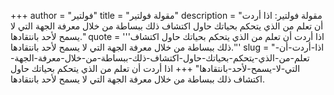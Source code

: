 +++
author = "فولتير"
title = "مقولة فولتير"
description = "مقولة فولتير: اذا أردت أن تعلم من الذي يتحكم بحياتك حاول اكتشاف ذلك ببساطة من خلال معرفة الجهة التي لا يسمح لأحد بانتقادها."
quote = '''اذا أردت أن تعلم من الذي يتحكم بحياتك حاول اكتشاف ذلك ببساطة من خلال معرفة الجهة التي لا يسمح لأحد بانتقادها.''' 
slug = "اذا-أردت-أن-تعلم-من-الذي-يتحكم-بحياتك-حاول-اكتشاف-ذلك-ببساطة-من-خلال-معرفة-الجهة-التي-لا-يسمح-لأحد-بانتقادها"
+++
اذا أردت أن تعلم من الذي يتحكم بحياتك حاول اكتشاف ذلك ببساطة من خلال معرفة الجهة التي لا يسمح لأحد بانتقادها.
